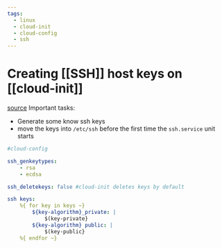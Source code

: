 ```yaml
---
tags:
  - linux
  - cloud-init
  - cloud-config
  - ssh
---
```

# Creating [[SSH]] host keys on [[cloud-init]]

[source](https://www.youtube.com/watch?v=2_m6EUo6VOI&t=1781s)
Important tasks:
- Generate some know ssh keys
- move the keys into `/etc/ssh` before the first time the `ssh.service` unit starts

```yaml
#cloud-config 

ssh_genkeytypes:
	- rsa
	- ecdsa

ssh_deletekeys: false #cloud-init deletes keys by default 
```

```yaml
ssh keys:
	%{ for key in keys ~}
		${key-algorithm}_private: |
			$(key-private}
		${key-algorithm} public: |
			$(key-public}
	%{ endfor ~}
```